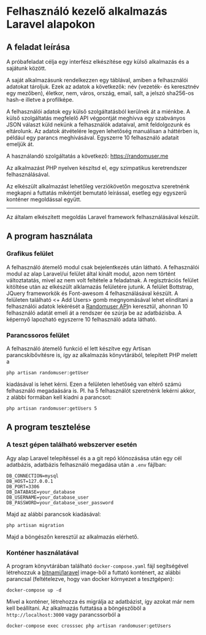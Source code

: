 # Felhasználó kezelő alkalmazás Laravel alapokon

## A feladat leírása

A próbafeladat célja egy interfész elkészítése egy külső alkalmazás és a sajátunk között.

A saját alkalmazásunk rendelkezzen egy táblával, amiben a felhasználói adatokat tároljuk. 
Ezek az adatok a következők: név (vezeték- és keresztnév egy mezőben), életkor, nem, város, ország, email, salt, 
a jelszó sha256-os hash-e illetve a profilképe.

A felhasználói adatok egy külső szolgáltatásból kerülnek át a miénkbe. 
A külső szolgáltatás megfelelő API végpontját meghívva egy szabványos JSON választ küld nekünk a felhasználók adataival, 
amit feldolgozunk és eltárolunk. Az adatok átvételére legyen lehetőség manuálisan a háttérben is, 
például egy parancs meghívásával. Egyszerre 10 felhasználó adatait emeljük át.

A használandó szolgáltatás a következő: https://randomuser.me

Az alkalmazást PHP nyelven készítsd el, egy szimpatikus keretrendszer felhasználásával.

Az elkészült alkalmazást lehetőleg verziókövetőn megosztva szeretnénk megkapni a futtatás mikéntjét bemutató leírással, 
esetleg egy egyszerű konténer megoldással együtt.

------

Az általam elkészített megoldás Laravel framework felhasználásával készült.

## A program használata
### Grafikus felület

A felhasználó átemelő modul csak bejelentkezés után látható. A felhasználói modul az alap Laravel/ui felület által kínált modul, azon nem történt változtatatás, mivel az nem volt feltétele a feladatnak. A regisztrációs felület kitöltése után az elkészült alklamazás felületére jutunk. A felület Bottstrap, JQuery frameworkök és Font-awesom 4 felhasználásával készült.
A felületen található <+ Add Users> gomb megnyomásával lehet elindítani a felhasználói adatok lekérését a [Randomuser API](https://randomuser.me/api)n keresztül, ahonnan 10 felhasználó adatát emeli át a rendszer ée szúrja be az adatbázisba.
A képernyő lapozható egyszerre 10 felhasználó adata látható.

### Parancssoros felület

A felhasználó átemelő funkció el lett készítve egy Artisan parancskibővítésre is, így az alkalmazás könyvtárából, telepített PHP melett a

```
php artisan randomuser:getUser
```

kiadásával is lehet kérni. Ezen a felületen lehetőség van eltérő számú felhasználó megadaására is. Pl. ha 5 felhasználót szeretnénk lekérni akkor, z alábbi formában kell kiadni a parancsot:

```
php artisan randomuser:getUsers 5
```

## A program tesztelése

### A teszt gépen található webszerver esetén

Agy alap Laravel telepítéssel és a a git repó klónozásása után egy cél adatbázis, adatbázis felhasználó megadása után a ``` .env ``` fájlban:

```
DB_CONNECTION=mysql
DB_HOST=127.0.0.1
DB_PORT=3306
DB_DATABASE=your_database
DB_USERNAME=your_database_user
DB_PASSWORD=your_database_user_password
```
Majd az alábbi parancsok kiadásával:

```
php artisan migration
```

Majd a böngészőn keresztül az alkalmazás elérhető.

### Konténer használatával

A program könyvtárában található ```docker-compose.yaml``` fájl segítségével létrehozzuk a [bitnami/laravel](https://hub.docker.com/r/bitnami/laravel) image-ből a futtató konténert, az alábbi parancsal (feltételezve, hogy van docker környezet a tesztgépen):

```
docker-compose up -d
```

Mivel a konténer, létrehozza és migrálja az adatbázist, így azokat már nem kell beállítani. Az alkalmazás futtatása a böngészőböl a ```http://localhost:3000``` vagy parancssorból a 
```
docker-compose exec crosssec php artisan randomuser:getUsers
```
